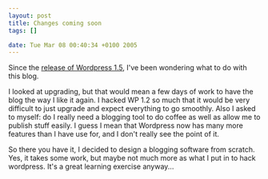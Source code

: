 ```yaml
--- 
layout: post
title: Changes coming soon
tags: []

date: Tue Mar 08 00:40:34 +0100 2005
---
```

Since the <a href="http://wordpress.org/development/2005/02/strayhorn/">release of Wordpress 1.5</a>, I've been wondering what to do with this blog. 

I looked at upgrading, but that would mean a few days of work to have the blog the way I like it again. I hacked WP 1.2 so much that it would be very difficult to just upgrade and expect everything to go smoothly. Also I asked to myself: do I really need a blogging tool to do coffee as well as allow me to publish stuff easily. I guess I mean that Wordpress now has many more features than I have use for, and I don't really see the point of it.

So there you have it, I decided to design a blogging software from scratch. Yes, it takes some work, but maybe not much more as what I put in to hack wordpress. It's a great learning exercise anyway...
